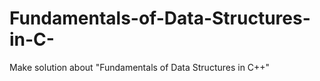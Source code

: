 # Fundamentals-of-Data-Structures-in-C-
Make solution about "Fundamentals of Data Structures in C++"
